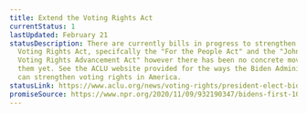 ```yaml
---
title: Extend the Voting Rights Act
currentStatus: 1
lastUpdated: February 21
statusDescription: There are currently bills in progress to strengthen the
  Voting Rights Act, specifcally the "For the People Act" and the "John Lewis
  Voting Rights Advancement Act" however there has been no concrete movement on
  them yet. See the ACLU website provided for the ways the Biden Administration
  can strengthen voting rights in America.
statusLink: https://www.aclu.org/news/voting-rights/president-elect-bidens-voting-rights-to-do-list/
promiseSource: https://www.npr.org/2020/11/09/932190347/bidens-first-100-days-here-s-what-to-expect
---
```

